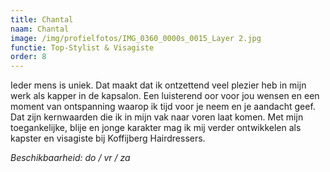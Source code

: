 ```yaml
---
title: Chantal
naam: Chantal
image: /img/profielfotos/IMG_0360_0000s_0015_Layer 2.jpg
functie: Top-Stylist & Visagiste
order: 8
---
```



Ieder mens is uniek. Dat maakt dat ik ontzettend veel plezier heb in mijn werk als kapper in de kapsalon. Een luisterend oor voor jou wensen en een moment van ontspanning waarop ik tijd voor je neem en je aandacht geef. Dat zijn kernwaarden die ik in mijn vak naar voren laat komen. Met mijn toegankelijke, blije en jonge karakter mag ik mij verder ontwikkelen als kapster en visagiste bij Koffijberg Hairdressers.

*Beschikbaarheid: do / vr / za*
